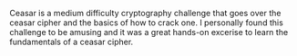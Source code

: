 Ceasar is a medium difficulty cryptography challenge that goes over the ceasar cipher and the basics of how to crack one. I personally found this challenge to be amusing and it was a great hands-on excerise to learn the fundamentals of a ceasar cipher. 




